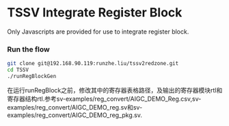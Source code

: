 # TSSV  Integrate Register Block

Only Javascripts are provided for use to integrate register block.


### Run the flow
```bash
git clone git@192.168.90.119:runzhe.liu/tssv2redzone.git
cd TSSV
./runRegBlockGen
```
在运行runRegBlock之前，修改其中的寄存器表格路径，及输出的寄存器模块rtl和寄存器结构rtl.参考sv-examples/reg_convert/AIGC_DEMO_Reg.csv,sv-examples/reg_convert/AIGC_DEMO_reg.sv和sv-examples/reg_convert/AIGC_DEMO_reg_pkg.sv.

```

